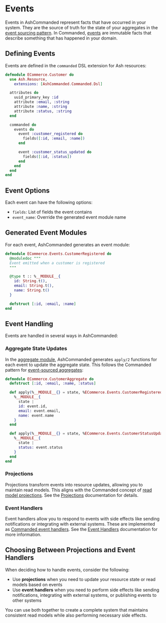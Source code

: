 # Events

Events in AshCommanded represent facts that have occurred in your system. They are the source of truth for the state of your aggregates in the [event sourcing pattern](https://martinfowler.com/eaaDev/EventSourcing.html). In Commanded, [events](https://hexdocs.pm/commanded/events.html) are immutable facts that describe something that has happened in your domain.

## Defining Events

Events are defined in the `commanded` DSL extension for Ash resources:

```elixir
defmodule ECommerce.Customer do
  use Ash.Resource,
    extensions: [AshCommanded.Commanded.Dsl]

  attributes do
    uuid_primary_key :id
    attribute :email, :string
    attribute :name, :string
    attribute :status, :string
  end

  commanded do
    events do
      event :customer_registered do
        fields([:id, :email, :name])
      end

      event :customer_status_updated do
        fields([:id, :status])
      end
    end
  end
end
```

## Event Options

Each event can have the following options:

- `fields`: List of fields the event contains
- `event_name`: Override the generated event module name

## Generated Event Modules

For each event, AshCommanded generates an event module:

```elixir
defmodule ECommerce.Events.CustomerRegistered do
  @moduledoc """
  Event emitted when a customer is registered
  """

  @type t :: %__MODULE__{
    id: String.t(),
    email: String.t(),
    name: String.t()
  }

  defstruct [:id, :email, :name]
end
```

## Event Handling

Events are handled in several ways in AshCommanded:

### Aggregate State Updates

In the [aggregate module](https://hexdocs.pm/commanded/aggregates.html), AshCommanded generates `apply/2` functions for each event to update the aggregate state. This follows the Commanded pattern for [event-sourced aggregates](https://hexdocs.pm/commanded/aggregates.html#event-sourced-aggregates):

```elixir
defmodule ECommerce.CustomerAggregate do
  defstruct [:id, :email, :name, :status]

  def apply(%__MODULE__{} = state, %ECommerce.Events.CustomerRegistered{} = event) do
    %__MODULE__{
      state |
      id: event.id,
      email: event.email,
      name: event.name
    }
  end

  def apply(%__MODULE__{} = state, %ECommerce.Events.CustomerStatusUpdated{} = event) do
    %__MODULE__{
      state |
      status: event.status
    }
  end
end
```

### Projections

Projections transform events into resource updates, allowing you to maintain read models. This aligns with the Commanded concept of [read model projections](https://hexdocs.pm/commanded/read-model-projections.html). See the [Projections](projections.html) documentation for details.

### Event Handlers

Event handlers allow you to respond to events with side effects like sending notifications or integrating with external systems. These are implemented as [Commanded event handlers](https://hexdocs.pm/commanded/Commanded.Event.Handler.html). See the [Event Handlers](event_handlers.html) documentation for more information.

## Choosing Between Projections and Event Handlers

When deciding how to handle events, consider the following:

- Use **projections** when you need to update your resource state or read models based on events
- Use **event handlers** when you need to perform side effects like sending notifications, integrating with external systems, or publishing events to other systems

You can use both together to create a complete system that maintains consistent read models while also performing necessary side effects.